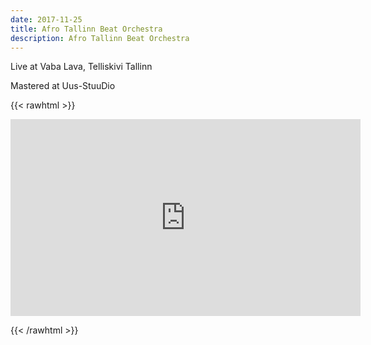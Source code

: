 ```yaml
---
date: 2017-11-25
title: Afro Tallinn Beat Orchestra
description: Afro Tallinn Beat Orchestra
---
```


Live at Vaba Lava, Telliskivi Tallinn

Mastered at Uus-StuuDio

{{< rawhtml >}}

<iframe width="560" height="315" src="https://www.youtube.com/embed/66hYNjR2TNM" title="YouTube video player" frameborder="0" allow="accelerometer; autoplay; clipboard-write; encrypted-media; gyroscope; picture-in-picture" allowfullscreen></iframe>

{{< /rawhtml >}}
